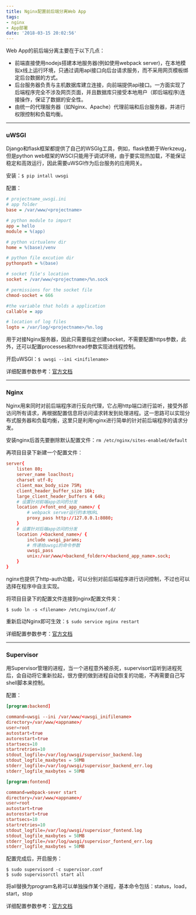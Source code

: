 ```yaml
---
title: Nginx配置前后端分离Web App
tags: 
- nginx
- App部署
date: '2018-03-15 20:02:56'
---
```



Web App的前后端分离主要在于以下几点：
- 前端直接使用nodejs搭建本地服务器(例如使用webpack server)，在本地模拟x线上运行环境，只通过调用api接口向后台请求服务，而不采用网页模板绑定后台数据的方式。
- 后台服务器负责与主机数据库建立连接，向前端提供api接口。一方面实现了后端程序完全不涉及网页页面，并且数据库只接受本地用户（即后端程序)连接操作，保证了数据的安全性。
- 由统一的代理服务器（如Nginx、Apache）代理前端和后台服务器，并进行权限控制和负载均衡。

----
### uWSGI
Django和flask框架都提供了自己的WSGIg工具，例如，flask依赖于Werkzeug，但是python web框架的WSCI只能用于调试环境，由于要实现热加载，不能保证稳定和高效运行，因此需要uWSGI作为后台服务的应用网关。

安装：`$ pip intall uwsgi`

配置：
```ini
# projectname_uwsgi.ini
# app folder
base = /var/www/<projectname>

# python module to import
app = hello
module = %(app)

# python virtualenv dir
home = %(base)/venv

# python file excution dir
pythonpath = %(base)

# socket file's location
socket = /var/www/<projectname>/%n.sock

# permissions for the socket file
chmod-socket = 666

#the variable that holds a application
callable = app

# location of log files
logto = /var/log/<projectname>/%n.log
```

用于对接Nginx服务器，因此只需要指定创建socket，不需要配置https参数，此外，还可以配置processes和thread参数实现进线程控制。

开启uWSGI：`$ uwsgi --ini <inifilename>`

详细配置参数参考：[官方文档][0]

----
### Nginx
Nginx用来同时对前后端程序进行反向代理，它占用http端口进行监听，接受外部访问所有请求，再根据配置信息将访问请求转发到处理进程。这一思路可以实现分布式服务器和负载均衡，这里只是利用nginx进行简单的针对前后端程序的请求分发。

安装nginx后首先要删除默认配置文件：`rm /etc/nginx/sites-enabled/default`

再项目目录下新建一个配置文件：
```conf
server{
    listen 80;
    server_name loaclhost;
    charset utf-8;
    client_max_body_size 75M;
    client_header_buffer_size 16k;
    large_client_header_buffers 4 64k;
    # 设置针对前端app访问的分发
    location /<font_end_app_name>/ {
        # webpack server运行的本地URL
        proxy_pass http://127.0.0.1:8080;
    }
    # 设置针对后端app访问的分发
    location /<backend_name>/ {
        include uwsgi_params;
        # 传递给uwsgi的命令参数
        uwsgi_pass
        unix:/var/www/<backend_folder>/<backend_app_name>.sock;
    }
}

```

nginx也提供了http-auth功能，可以分别对前后端程序进行访问控制，不过也可以选择在程序中自主实现。

将项目目录下的配置文件连接到nginx配置文件夹：

`$ sudo ln -s <filename> /etc/nginx/conf.d/`

重新启动Nginx即可生效：`$ sudo service nginx restart`

详细配置参数参考：[官方文档][1]

----
### Supervisor
用Supervisor管理的进程，当一个进程意外被杀死，supervisort监听到进程死后，会自动将它重新拉起，很方便的做到进程自动恢复的功能，不再需要自己写shell脚本来控制。

配置：
```conf
[program:backend]

command=uwsgi --ini /var/www/<uwsgi_inifilename>
directory=/var/www/<appname>/
user=root
autostart=true
autorestart=true
startsecs=10
startretries=10
stdout_logfile=/var/log/uwsgi/supervisor_backend.log
stdout_logfile_maxbytes = 50MB
stderr_logfile=/var/log/uwsgi/supervisor_backend_err.log
stderr_logfile_maxbytes = 50MB

[program:fontend]

command=webpack-sever start
directory=/var/www/<appname>/
user=root
autostart=true
autorestart=true
startsecs=10
startretries=10
stdout_logfile=/var/log/uwsgi/supervisor_fontend.log
stdout_logfile_maxbytes = 50MB
stderr_logfile=/var/log/uwsgi/supervisor_fontend_err.log
stderr_logfile_maxbytes = 50MB
```

配置完成后，开启服务：
```shell
$ sudo supervisord -c supervisor.conf
$ sudo supervisorctl start all
```
将all替换为program名称可以单独操作某个进程，基本命令包括：status，load，start，stop

详细配置参数参考：[官方文档][2]

[0]:[http://uwsgi-docs.readthedocs.io/en/latest/]
[1]:[http://www.nginx.cn/doc/]
[2]:[http://supervisord.org/configuration.html]
